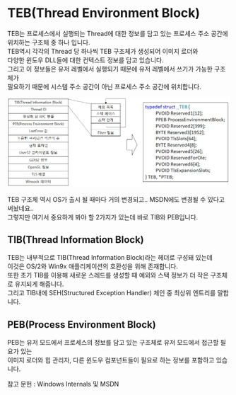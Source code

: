 # TEB(Thread Environment Block)

TEB는 프로세스에서 실행되는 Thread에 대한 정보를 담고 있는 프로세스 주소 공간에 위치하는 구조체 중 하나 입니다.   
TEB역시 각각의 Thread 당 하나씩 TEB 구조체가 생성되어 이미지 로더와   
다양한 윈도우 DLL들에 대한 컨텍스트 정보를 담고 있습니다.  
그리고 이 정보들은 유저 레벨에서 실행되기 때문에 유저 레벨에서 쓰기가 가능한 구조체가   
필요하기 때문에 시스템 주소 공간이 아닌 프로세스 주소 공간에 위치합니다.  

![이미지](./images/TEB.jpg)  

TEB 구조체 역시 OS가 출시 될 때마다 거의 변경되고.. MSDN에도 변경될 수 있다고 써놨네요..  
그렇지만 여기서 중요하게 봐야 할 2가지가 있는데 바로 TIB와 PEB입니다.  

## TIB(Thread Information Block)
TEB는 내부적으로 TIB(Thread Information Block)라는 헤더로 구성돼 있는데   
이것은 OS/2와 Win9x 애플리케이션의 호환성을 위해 존재합니다.  
또한 초기 TIB를 이용해 새로운 스레드를 생성할 때 예외와 스택 정보가 더 작은 구조체로 유지되게 해줍니다.  
그리고 TIB내에 SEH(Structured Exception Handler) 체인 중 최상위 엔트리를 말합니다.  


## PEB(Process Environment Block)
PEB는 유저 모드에서 프로세스의 정보를 담고 있는 구조체로 유저 모드에서 접근할 필요가 있는     
이미지 로더와 힙 관리자, 다른 윈도우 컴포넌트들이 필요로 하는 정보를 포함하고 있습니다.   

참고 문헌 : Windows Internals 및 MSDN